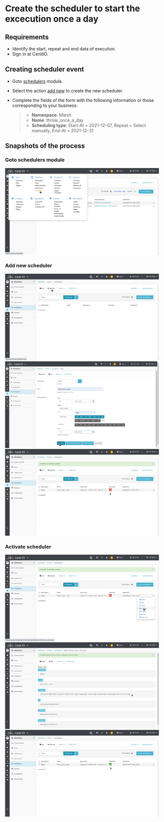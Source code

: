 # Create the scheduler to start the excecution once a day

## Requirements

* Identify the start, repeat and end data of execution.
* Sign in at CenitIO.[<i class="fa fa-external-link" aria-hidden="true"></i>](https://cenit.io/users/sign_in)

## Creating scheduler event

* Goto [schedulers](https://cenit.io/scheduler) module.
* Select the action [add new](https://cenit.io/scheduler/new) to create the new scheduler.
* Complete the fields of the form with the following information or those corresponding to your business:

    >- **Namespace**: Miesh
    >- **Name**: throw_once_a_day
    >- **Scheduling type**: Start-At = 2021-12-07, Repeat = Select manually, End-At = 2021-12-31

## Snapshots of the process

### Goto schedulers module

   ![](../assets/snapshots/miesh-schedulers/snapshots-001.png)
    
### Add new scheduler

   ![](../assets/snapshots/miesh-schedulers/snapshots-002.png)   
   ![](../assets/snapshots/miesh-schedulers/snapshots-003.png)
   ![](../assets/snapshots/miesh-schedulers/snapshots-004.png)

### Activate scheduler

   ![](../assets/snapshots/miesh-schedulers/snapshots-005.png)
   ![](../assets/snapshots/miesh-schedulers/snapshots-006.png)
   ![](../assets/snapshots/miesh-schedulers/snapshots-007.png)